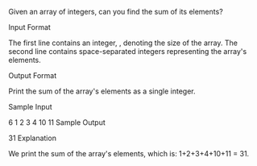 Given an array of  integers, can you find the sum of its elements?

Input Format

The first line contains an integer, , denoting the size of the array.
The second line contains  space-separated integers representing the array's elements.

Output Format

Print the sum of the array's elements as a single integer.

Sample Input

6
1 2 3 4 10 11
Sample Output

31
Explanation

We print the sum of the array's elements, which is: 1+2+3+4+10+11 = 31.